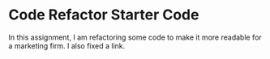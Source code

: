 # Code Refactor Starter Code
In this assignment, I am refactoring some code to make it more readable for a marketing firm. I also fixed a link.
